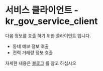 # 서비스 클라이언트 - kr_gov_service_client

다음 정보를 호출 하기 위한 클라이언트  입니다.
- 동네 예보 정보 호출
- 전력 거래량 정보 호출

자세한 내용은 <a href="https://blog.naver.com/tommybee/221561545676"> 블로그</a> 를 참고 하십시오 
